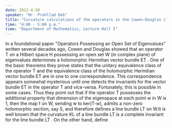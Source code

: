```yaml
---
date: 2012-4-30
speaker: "Mr. Prahllad Deb"
title: "Curvature calculations of the operators in the Cowen-Douglas class"
time: "4:00 - 5:00 p.m." 
time: "Department of Mathematics, Lecture Hall I"
---
```

In a foundational paper "Operators Possessing an Open Set of Eigenvalues"
written several decades ago, Cowen and Douglas showed that an operator T
on a Hilbert space H possessing an open set W (in complex plane) of
eigenvalues determines a holomorphic Hermitian vector bundle ET . One of
the basic theorems they prove states that the unitary equivalence class of
the operator T and the equivalence class of the holomorphic Hermitian
vector bundle ET are in one to one correspondence. This correspondence
appears somewhat mysterious until one detects the invariants for the
vector bundle ET in the operator T and vice-versa. Fortunately, this is
possible in some cases. Thus they point out that if the operator T
possesses the additional property that dimension of the eigenspace at each
point w in W is 1, then the map f on W, sending w to ker(T-w), admits a
non-zero holomorphic section, say S, and therefore defines a line bundle
LT on W.It is well known that the curvature KL of a line bundle LT is a
complete invariant for the line bundle LT . On the other hand, define
